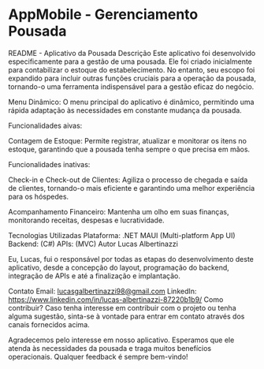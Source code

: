 # AppMobile - Gerenciamento Pousada

README - Aplicativo da Pousada
Descrição
Este aplicativo foi desenvolvido especificamente para a gestão de uma pousada. Ele foi criado inicialmente para contabilizar o estoque do estabelecimento. No entanto, seu escopo foi expandido para incluir outras funções cruciais para a operação da pousada, tornando-o uma ferramenta indispensável para a gestão eficaz do negócio.

Menu Dinâmico: O menu principal do aplicativo é dinâmico, permitindo uma rápida adaptação às necessidades em constante mudança da pousada.

Funcionalidades aivas:

Contagem de Estoque: Permite registrar, atualizar e monitorar os itens no estoque, garantindo que a pousada tenha sempre o que precisa em mãos.


Funcionalidades inativas:

Check-in e Check-out de Clientes: Agiliza o processo de chegada e saída de clientes, tornando-o mais eficiente e garantindo uma melhor experiência para os hóspedes.

Acompanhamento Financeiro: Mantenha um olho em suas finanças, monitorando receitas, despesas e lucratividade.

Tecnologias Utilizadas
Plataforma: .NET MAUI (Multi-platform App UI)
Backend: (C#)
APIs: (MVC)
Autor
Lucas Albertinazzi

Eu, Lucas, fui o responsável por todas as etapas do desenvolvimento deste aplicativo, desde a concepção do layout, programação do backend, integração de APIs e até a finalização e implantação.

Contato
Email: lucasgalbertinazzi98@gmail.com
LinkedIn: https://www.linkedin.com/in/lucas-albertinazzi-87220b1b9/
Como contribuir?
Caso tenha interesse em contribuir com o projeto ou tenha alguma sugestão, sinta-se à vontade para entrar em contato através dos canais fornecidos acima.

Agradecemos pelo interesse em nosso aplicativo. Esperamos que ele atenda às necessidades da pousada e traga muitos benefícios operacionais. Qualquer feedback é sempre bem-vindo!
